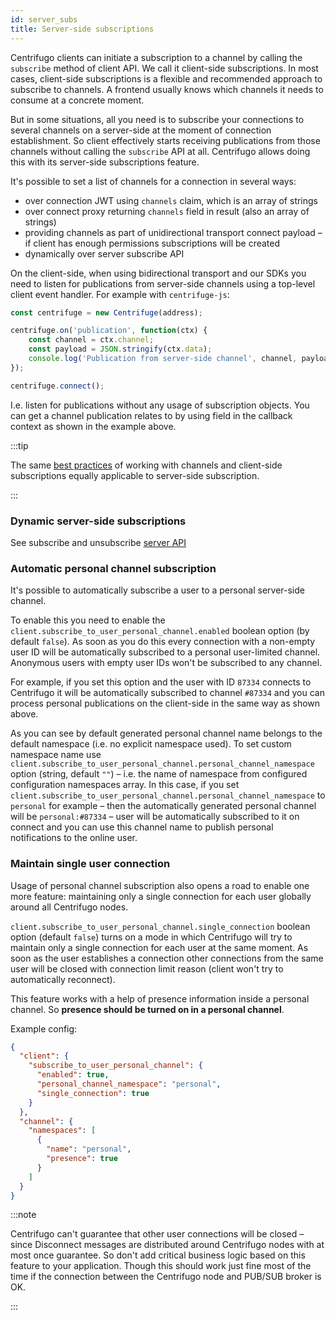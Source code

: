 ```yaml
---
id: server_subs
title: Server-side subscriptions
---
```


Centrifugo clients can initiate a subscription to a channel by calling the `subscribe` method of client API. We call it client-side subscriptions. In most cases, client-side subscriptions is a flexible and recommended approach to subscribe to channels. A frontend usually knows which channels it needs to consume at a concrete moment.

But in some situations, all you need is to subscribe your connections to several channels on a server-side at the moment of connection establishment. So client effectively starts receiving publications from those channels without calling the `subscribe` API at all. Centrifugo allows doing this with its server-side subscriptions feature.

It's possible to set a list of channels for a connection in several ways:

* over connection JWT using `channels` claim, which is an array of strings
* over connect proxy returning `channels` field in result (also an array of strings)
* providing channels as part of unidirectional transport connect payload – if client has enough permissions subscriptions will be created
* dynamically over server subscribe API

On the client-side, when using bidirectional transport and our SDKs you need to listen for publications from server-side channels using a top-level client event handler. For example with `centrifuge-js`:

```javascript
const centrifuge = new Centrifuge(address);

centrifuge.on('publication', function(ctx) {
    const channel = ctx.channel;
    const payload = JSON.stringify(ctx.data);
    console.log('Publication from server-side channel', channel, payload);
});

centrifuge.connect();
```

I.e. listen for publications without any usage of subscription objects. You can get a channel publication relates to by using field in the callback context as shown in the example above.

:::tip

The same [best practices](../faq/index.md#what-about-best-practices-with-amount-of-channels) of working with channels and client-side subscriptions equally applicable to server-side subscription. 

:::

### Dynamic server-side subscriptions

See subscribe and unsubscribe [server API](server_api.md)

### Automatic personal channel subscription

It's possible to automatically subscribe a user to a personal server-side channel.

To enable this you need to enable the `client.subscribe_to_user_personal_channel.enabled` boolean option (by default `false`). As soon as you do this every connection with a non-empty user ID will be automatically subscribed to a personal user-limited channel. Anonymous users with empty user IDs won't be subscribed to any channel.

For example, if you set this option and the user with ID `87334` connects to Centrifugo it will be automatically subscribed to channel `#87334` and you can process personal publications on the client-side in the same way as shown above.

As you can see by default generated personal channel name belongs to the default namespace (i.e. no explicit namespace used). To set custom namespace name use `client.subscribe_to_user_personal_channel.personal_channel_namespace` option (string, default `""`) – i.e. the name of namespace from configured configuration namespaces array. In this case, if you set `client.subscribe_to_user_personal_channel.personal_channel_namespace` to `personal` for example – then the automatically generated personal channel will be `personal:#87334` – user will be automatically subscribed to it on connect and you can use this channel name to publish personal notifications to the online user.

### Maintain single user connection

Usage of personal channel subscription also opens a road to enable one more feature: maintaining only a single connection for each user globally around all Centrifugo nodes.

`client.subscribe_to_user_personal_channel.single_connection` boolean option (default `false`) turns on a mode in which Centrifugo will try to maintain only a single connection for each user at the same moment. As soon as the user establishes a connection other connections from the same user will be closed with connection limit reason (client won't try to automatically reconnect).

This feature works with a help of presence information inside a personal channel. So **presence should be turned on in a personal channel**.

Example config:

```json title="config.json"
{
  "client": {
    "subscribe_to_user_personal_channel": {
      "enabled": true,
      "personal_channel_namespace": "personal",
      "single_connection": true
    }
  },
  "channel": {
    "namespaces": [
      {
        "name": "personal",
        "presence": true
      }
    ]
  }
}
```

:::note

Centrifugo can't guarantee that other user connections will be closed – since Disconnect messages are distributed around Centrifugo nodes with at most once guarantee. So don't add critical business logic based on this feature to your application. Though this should work just fine most of the time if the connection between the Centrifugo node and PUB/SUB broker is OK.

:::
